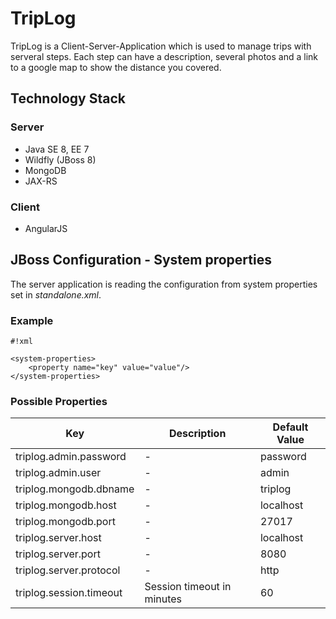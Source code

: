 # TripLog #

TripLog is a Client-Server-Application which is used to manage trips with serveral steps. Each step can have a description, several photos and a link to a google map to show the distance you covered.

## Technology Stack ##

### Server ###
* Java SE 8, EE 7
* Wildfly (JBoss 8)
* MongoDB
* JAX-RS

### Client ###
* AngularJS

## JBoss Configuration - System properties ##
The server application is reading the configuration from system properties set in *standalone.xml*.

### Example ###
```
#!xml

<system-properties>  
    <property name="key" value="value"/>  
</system-properties>  
```

### Possible Properties ###
|Key|Description|Default Value|
|---|---|---|
|triplog.admin.password|-|password|
|triplog.admin.user|-|admin|
|triplog.mongodb.dbname|-|triplog|
|triplog.mongodb.host|-|localhost|
|triplog.mongodb.port|-|27017|
|triplog.server.host|-|localhost|
|triplog.server.port|-|8080|
|triplog.server.protocol|-|http|
|triplog.session.timeout|Session timeout in minutes|60|
